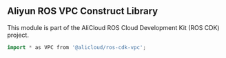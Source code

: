 ## Aliyun ROS VPC Construct Library

This module is part of the AliCloud ROS Cloud Development Kit (ROS CDK) project.

```go
import * as VPC from '@alicloud/ros-cdk-vpc';
```
